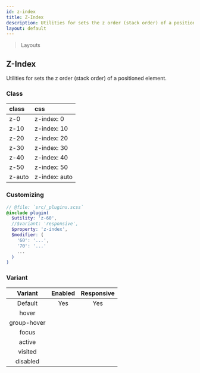```yaml
---
id: z-index
title: Z-Index
description: Utilities for sets the z order (stack order) of a positioned element.
layout: default
---
```


> Layouts

## Z-Index

Utilities for sets the z order (stack order) of a positioned element.

### Class

| <span class="px-3 py-1 text-white bg-charcoal-100 rounded-full">class</span> | <span class="px-3 py-1 text-white bg-charcoal-100 rounded-full">css</span> |
|:--|:--|
| z-0 | z-index: 0 |
| z-10 | z-index: 10 |
| z-20 | z-index: 20 |
| z-30 | z-index: 30 |
| z-40 | z-index: 40 |
| z-50 | z-index: 50 |
| z-auto | z-index: auto |

### Customizing

```scss
// @file: `src/_plugins.scss`
@include plugin(
  $utility: 'z-60',
  //$variant: 'responsive',
  $property: 'z-index',
  $modifier: (
    '60': '...',
    '70': '...'
    ...
  )
)
```

### Variant

| <span class="font-semibold underline">Variant</span> | <span class="font-semibold underline">Enabled</span> | <span class="font-semibold underline">Responsive</span> |
|:-:|:-:|:-:|
| Default | Yes | Yes |
| hover| | |
| group-hover | | |
| focus | | |
| active | | |
| visited | | |
| disabled | | |